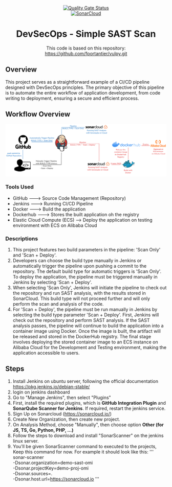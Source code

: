 <p align="center">
  <a href="https://sonarcloud.io/summary/new_code?id=demo-proj-omi">
    <img src="https://sonarcloud.io/api/project_badges/measure?project=demo-proj-omi&metric=alert_status" alt="Quality Gate Status" />
  </a>
  <br>
  <a href="https://sonarcloud.io/summary/new_code?id=demo-proj-omi">
    <img src="https://sonarcloud.io/images/project_badges/sonarcloud-white.svg" alt="SonarCloud" />
  </a>
</p>

<h1 align="center"> DevSecOps - Simple SAST Scan </h1>
<p align="center"> This code is based on this repository: <a href="https://github.com/fportantier/vulpy.git">https://github.com/fportantier/vulpy.git</a></p>

## Overview
This project serves as a straightforward example of a CI/CD pipeline designed with DevSecOps principles. The primary objective of this pipeline is to automate the entire workflow of application development, from code writing to deployment, ensuring a secure and efficient process.

## Workflow Overview
<img align="center" src="https://raw.githubusercontent.com/omidiyanto/vulpy-bad/refs/heads/master/IMAGES/Workflow%20Overview.png"></img>
<br>

### Tools Used
- GitHub ---> Source Code Management (Repository)
- Jenkins ---> Running CI/CD Pipeline
- Docker ---> Build the application
- Dockerhub ---> Stores the built application oh the registry
- Elastic Cloud Compute (ECS) --> Deploy the application on testing environment with ECS on Alibaba Cloud

### Descriptions
1. This project features two build parameters in the pipeline: 'Scan Only' and 'Scan + Deploy'.
2. Developers can choose the build type manually in Jenkins or automatically trigger the pipeline upon pushing a commit to the repository. The default build type for automatic triggers is 'Scan Only'. To deploy the application, the pipeline must be triggered manually in Jenkins by selecting 'Scan + Deploy'.
3. When selecting 'Scan Only', Jenkins will initiate the pipeline to check out the repository and run SAST analysis, with the results stored in SonarCloud. This build type will not proceed further and will only perform the scan and analysis of the code.
4. For 'Scan + Deploy', the pipeline must be run manually in Jenkins by selecting the build type parameter 'Scan + Deploy'. First, Jenkins will check out the repository and perform SAST analysis. If the SAST analysis passes, the pipeline will continue to build the application into a container image using Docker. Once the image is built, the artifact will be released and stored in the DockerHub registry. The final stage involves deploying the stored container image to an ECS instance on Alibaba Cloud for the Development and Testing environment, making the application accessible to users.

## Steps
1. Install Jenkins on ubuntu server, following the official documentation https://pkg.jenkins.io/debian-stable/
2. login on jenkins dashboard
3. Go to "Manage Jenkins", then select "Plugins"
4. First, install the required plugins, which is <b>GitHub Integration Plugin</b> and <b>SonarQube Scanner for Jenkins</b>. If required, restart the jenkins service.
5. Sign Up on Sonarcloud (https://sonarcloud.io/)
6. Create New Organization, then create new project.
7. On Analysis Method, choose "Manually", then choose option <b>Other (for JS, TS, Go, Python, PHP, ...)</b>
8. Follow the steps to download and install "SonarScanner" on the jenkins linux server.
9. You'll be given SonarScanner command to executed to the projects, Keep this command for now. For example it should look like this:
'''
sonar-scanner \
  -Dsonar.organization=demo-sast-omi \
  -Dsonar.projectKey=demo-proj-omi \
  -Dsonar.sources=. \
  -Dsonar.host.url=https://sonarcloud.io
'''